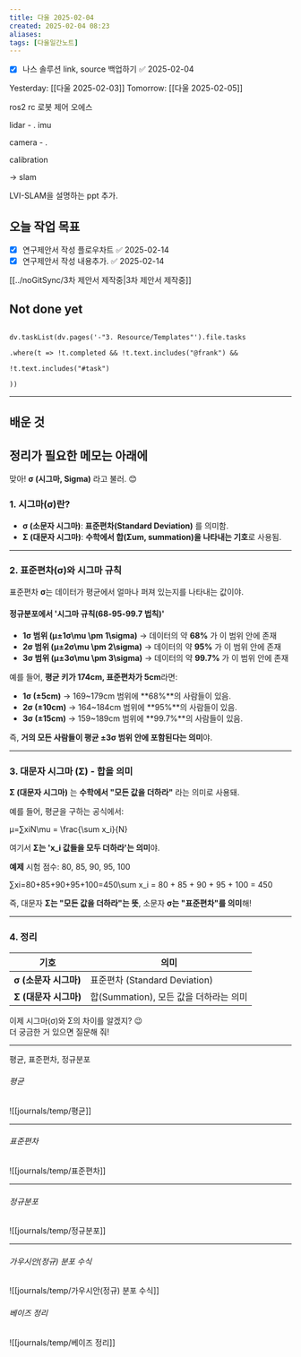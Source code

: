 ```yaml
---
title: 다울 2025-02-04
created: 2025-02-04 08:23
aliases: 
tags: [다울일간노트]
---
```

- [x] 나스 솔루션 link, source 백업하기 ✅ 2025-02-04

Yesterday: [[다울 2025-02-03]] 
Tomorrow: [[다울 2025-02-05]] 

ros2 rc 로봇 제어 오에스

lidar - .
imu 

camera - . 



calibration

-> slam

LVI-SLAM을 설명하는 ppt 추가.


## 오늘 작업 목표
- [x] 연구제안서 작성 플로우차트 ✅ 2025-02-14
- [x] 연구제안서 작성 내용추가. ✅ 2025-02-14

[[../noGitSync/3차 제안서 제작중|3차 제안서 제작중]]

## Not done yet

```dataviewjs

dv.taskList(dv.pages('-"3. Resource/Templates"').file.tasks

.where(t => !t.completed && !t.text.includes("@frank") &&

!t.text.includes("#task")

))

```

---

## 배운 것




## 정리가 필요한 메모는 아래에


맞아! **σ (시그마, Sigma)** 라고 불러. 😊

### **1. 시그마(σ)란?**

- **σ (소문자 시그마)**: **표준편차(Standard Deviation)** 를 의미함.
- **Σ (대문자 시그마)**: **수학에서 합(Σum, summation)을 나타내는 기호**로 사용됨.

---

### **2. 표준편차(σ)와 시그마 규칙**

표준편차 **σ**는 데이터가 평균에서 얼마나 퍼져 있는지를 나타내는 값이야.

#### **정규분포에서 '시그마 규칙(68-95-99.7 법칙)'**

- **1σ 범위 (μ±1σ\mu \pm 1\sigma)** → 데이터의 약 **68%** 가 이 범위 안에 존재
- **2σ 범위 (μ±2σ\mu \pm 2\sigma)** → 데이터의 약 **95%** 가 이 범위 안에 존재
- **3σ 범위 (μ±3σ\mu \pm 3\sigma)** → 데이터의 약 **99.7%** 가 이 범위 안에 존재

예를 들어, **평균 키가 174cm, 표준편차가 5cm**라면:

- **1σ (±5cm)** → 169~179cm 범위에 **68%**의 사람들이 있음.
- **2σ (±10cm)** → 164~184cm 범위에 **95%**의 사람들이 있음.
- **3σ (±15cm)** → 159~189cm 범위에 **99.7%**의 사람들이 있음.

즉, **거의 모든 사람들이 평균 ±3σ 범위 안에 포함된다는 의미**야.

---

### **3. 대문자 시그마 (Σ) - 합을 의미**

**Σ (대문자 시그마)** 는 **수학에서 "모든 값을 더하라"** 라는 의미로 사용돼.

예를 들어, 평균을 구하는 공식에서:

μ=∑xiN\mu = \frac{\sum x_i}{N}

여기서 **Σ는 'x_i 값들을 모두 더하라'는 의미**야.

**예제** 시험 점수: 80, 85, 90, 95, 100

∑xi=80+85+90+95+100=450\sum x_i = 80 + 85 + 90 + 95 + 100 = 450

즉, 대문자 **Σ는 "모든 값을 더하라"는 뜻**, 소문자 **σ는 "표준편차"를 의미**해!

---

### **4. 정리**

|기호|의미|
|---|---|
|**σ (소문자 시그마)**|표준편차 (Standard Deviation)|
|**Σ (대문자 시그마)**|합(Summation), 모든 값을 더하라는 의미|

이제 시그마(σ)와 Σ의 차이를 알겠지? 😉  
더 궁금한 거 있으면 질문해 줘!




---

평균, 표준편차, 정규분포
###### 평균
![[journals/temp/평균]]


---
###### 표준편차
![[journals/temp/표준편차]]

---

###### 정규분포
![[journals/temp/정규분포]]

---

###### 가우시안(정규) 분포 수식
![[journals/temp/가우시안(정규) 분포 수식]]


###### 베이즈 정리
![[journals/temp/베이즈 정리]]
